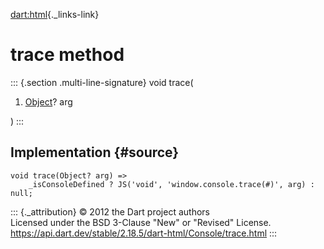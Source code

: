 [dart:html](../../dart-html/dart-html-library){._links-link}

trace method
============

::: {.section .multi-line-signature}
void trace(

1.  [Object](../../dart-core/object-class)? arg

)
:::

Implementation {#source}
--------------

``` {.language-dart data-language="dart"}
void trace(Object? arg) =>
    _isConsoleDefined ? JS('void', 'window.console.trace(#)', arg) : null;
```

::: {._attribution}
© 2012 the Dart project authors\
Licensed under the BSD 3-Clause \"New\" or \"Revised\" License.\
<https://api.dart.dev/stable/2.18.5/dart-html/Console/trace.html>
:::
